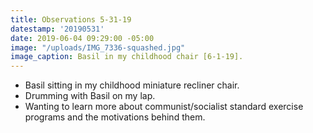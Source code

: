 ```yaml
---
title: Observations 5-31-19
datestamp: '20190531'
date: 2019-06-04 09:29:00 -05:00
image: "/uploads/IMG_7336-squashed.jpg"
image_caption: Basil in my childhood chair [6-1-19].
---
```


- Basil sitting in my childhood miniature recliner chair.
- Drumming with Basil on my lap.
- Wanting to learn more about communist/socialist standard exercise programs and the motivations behind them.
